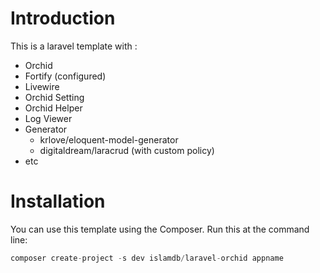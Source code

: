 # Introduction

This is a laravel template with :
<ul>
<li>Orchid</li>
<li>Fortify (configured)</li>
<li>Livewire</li>
<li>Orchid Setting</li>
<li>Orchid Helper</li>
<li>Log Viewer</li>
<li>
    Generator
    <ul>
        <li>krlove/eloquent-model-generator</li>
        <li>digitaldream/laracrud (with custom policy)</li>
    </ul>
</li>
<li>etc</li>
</ul>

# Installation

You can use this template using the Сomposer. Run this at the command line:

```php
composer create-project -s dev islamdb/laravel-orchid appname
```
